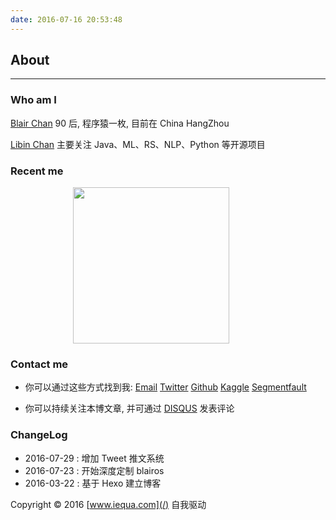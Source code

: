 ```yaml
---
date: 2016-07-16 20:53:48
---
```


<!--
<style>
a {
        border: none;
}
img {
        display: inline !important;
        width: 250px;
        margin-right: 0 10px !important;
}
p + p {
        display: inline;
}
</style>
-->

<style>
a {
        border: none;
}
img {
        display: block !important;
        width: 250px;
        margin-left: 100px !important;
}

p + p {
        display: inline;
}
</style>

## About

---

### Who am I

<a class="article-myself" href="/"> Blair Chan</a> 90 后, 程序猿一枚, 目前在 China HangZhou 

<a class="article-myself" href="/tweet"> Libin Chan</a> 主要关注 Java、ML、RS、NLP、Python 等开源项目

<!--<a class="article-myself" href="/">  Libin Chan</a>-->

### Recent me

![][1]

### Contact me

- 你可以通过这些方式找到我: <a class="article-myEmail" href="mailto:robby.values@gmail.com">  Email</a> <!--<a class="article-myFacebook" href="https://www.facebook.com/"> Facebook</a>--> <a class="article-myTwitter" href="https://twitter.com/blairchan3">  Twitter</a> <!--<a class="article-myInstagram" href="https://www.instagram.com/"> Instagram</a>--> <a class="article-myGithub" href="https://github.com/blairchan"> Github</a> <a class="article-myKaggle" href="https://www.kaggle.com/blairchan"> Kaggle</a> <a class="article-mySegmentfault" href="https://segmentfault.com/u/binge"> Segmentfault</a>

- 你可以持续关注本博文章, 并可通过 [DISQUS](https://disqus.com/) 发表评论

### ChangeLog

- 2016-07-29 : 增加 Tweet 推文系统
- 2016-07-23 : 开始深度定制 blairos
- 2016-03-22 : 基于 Hexo 建立博客



Copyright © 2016 [www.iequa.com](/) 自我驱动

[1]: /images/tech-logos/2016-10-03-6.png

